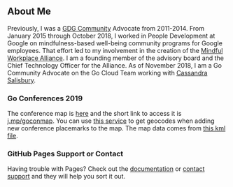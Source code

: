 ## About Me

Previously, I was a [GDG Community](https://meetup.com/pro/gdg) Advocate from 2011-2014. From January 2015 through October 2018, I worked in People Development at Google on mindfulness-based well-being community programs for Google employees. That effort led to my involvement in the creation of the [Mindful Workplace Alliance](https://www.mindfulworkplacemovement.com/alliance/). I am a founding member of the advisory board and the Chief Technology Officer for the Alliance.  As of November 2018, I am a Go Community Advocate on the Go Cloud Team working with [Cassandra Salisbury](https://twitter.com/cassandraoid).

### Go Conferences 2019

The conference map is [here](http://j.mp/goconmap) and the short link to access it is [j.mp/goconmap](http://j.mp/goconmap). You can use [this service](https://www.latlong.net/convert-address-to-lat-long.html) to get geocodes when adding new conference placemarks to the map. The map data comes from [this kml file](https://vanriper.github.io/goconmap.kml).

### GitHub Pages Support or Contact

Having trouble with Pages? Check out the [documentation](https://help.github.com/categories/github-pages-basics/) or [contact support](https://github.com/contact) and they will help you sort it out.
